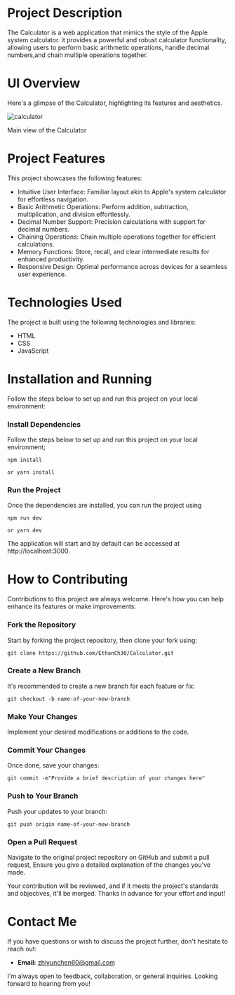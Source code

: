 # Project Description

The Calculator is a web application that mimics the style of the Apple system calculator. it provides a powerful and robust calculator functionality, allowing users to perform basic arithmetic operations, handle decimal numbers,and chain multiple operations together.

# UI Overview

Here's a glimpse of the Calculator, highlighting its features and aesthetics.

![calculator](C:\Users\56530\Desktop\calculator.png)

Main view of the Calculator

# Project Features

This project showcases the following features:

- Intuitive User Interface: Familiar layout akin to Apple's system calculator for effortless navigation.
- Basic Arithmetic Operations: Perform addition, subtraction, multiplication, and division effortlessly.
- Decimal Number Support: Precision calculations with support for decimal numbers.
- Chaining Operations: Chain multiple operations together for efficient calculations.
- Memory Functions: Store, recall, and clear intermediate results for enhanced productivity.
- Responsive Design: Optimal performance across devices for a seamless user experience.





# Technologies Used

The project is built using the following technologies and libraries:

- HTML
- CSS
- JavaScript



# Installation and Running

Follow the steps below to set up and run this project on your local environment:

### Install Dependencies

Follow the steps below to set up and run this project on your local environment;

```
npm install

or yarn install
```



### Run the Project

Once the dependencies are installed, you can run the project using 

```
npm run dev

or yarn dev
```

The application will start and by default can be accessed at http://localhost:3000.

# How to Contributing

Contributions to this project are always welcome. Here's how you can help enhance its features or make improvements:

### Fork the Repository

Start by forking the project repository, then clone your fork using:

```
git clone https://github.com/EthanCh30/Calculator.git
```

### Create a New Branch

It's recommended to create a new branch for each feature or fix:

```
git checkout -b name-of-your-new-branch
```

### Make Your Changes

Implement your desired modifications or additions to the code.

### Commit Your Changes

Once done, save your changes:

```
git commit -m"Provide a brief description of your changes here"
```



### Push to Your Branch

Push your updates to your branch:

```
git push origin name-of-your-new-branch
```

### Open a Pull Request

Navigate to the original project repository on GitHub and submit a pull request, Ensure you give a detailed explanation of the changes you've made.

Your contribution will be reviewed, and if it meets the project's standards and objectives, it'll be merged. Thanks in advance for your effort and input!

# Contact Me

If you have questions or wish to discuss the project further, don't hesitate to reach out:

- **Email:** zhiyunchen60@gmail.com

I'm always open to feedback, collaboration, or general inquiries. Looking forward to hearing from you!
